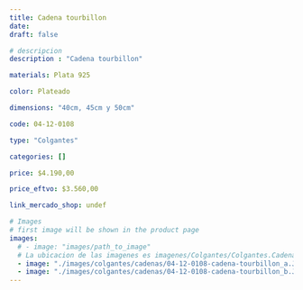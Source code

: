 ```yaml
---
title: Cadena tourbillon
date: 
draft: false

# descripcion
description : "Cadena tourbillon"

materials: Plata 925

color: Plateado

dimensions: "40cm, 45cm y 50cm"

code: 04-12-0108

type: "Colgantes"

categories: []

price: $4.190,00

price_eftvo: $3.560,00

link_mercado_shop: undef

# Images
# first image will be shown in the product page
images:
  # - image: "images/path_to_image"
  # La ubicacion de las imagenes es imagenes/Colgantes/Colgantes.Cadenas/04-12-0108-cadena-tourbillon
  - image: "./images/colgantes/cadenas/04-12-0108-cadena-tourbillon_a.JPG"
  - image: "./images/colgantes/cadenas/04-12-0108-cadena-tourbillon_b.JPG"
---
```

